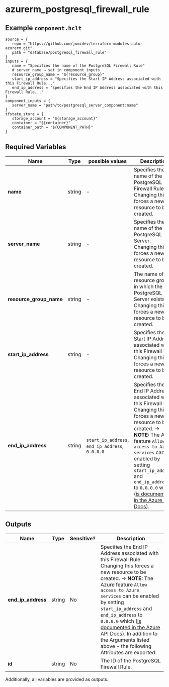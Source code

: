 # azurerm_postgresql_firewall_rule



## Example `component.hclt`

```hcl
source = {
   repo = "https://github.com/jumidev/terraform-modules-auto-azurerm.git"   
   path = "database/postgresql_firewall_rule"   
}
inputs = {
   name = "Specifies the name of the PostgreSQL Firewall Rule"   
   # server_name → set in component_inputs
   resource_group_name = "${resource_group}"   
   start_ip_address = "Specifies the Start IP Address associated with this Firewall Rule..."   
   end_ip_address = "Specifies the End IP Address associated with this Firewall Rule..."   
}
component_inputs = {
   server_name = "path/to/postgresql_server_component:name"   
}
tfstate_store = {
   storage_account = "${storage_account}"   
   container = "${container}"   
   container_path = "${COMPONENT_PATH}"   
}
```

## Required Variables

| Name | Type |  possible values |  Description |
| ---- | --------- |  ----------- | ----------- |
| **name** | string |  -  |  Specifies the name of the PostgreSQL Firewall Rule. Changing this forces a new resource to be created. | 
| **server_name** | string |  -  |  Specifies the name of the PostgreSQL Server. Changing this forces a new resource to be created. | 
| **resource_group_name** | string |  -  |  The name of the resource group in which the PostgreSQL Server exists. Changing this forces a new resource to be created. | 
| **start_ip_address** | string |  -  |  Specifies the Start IP Address associated with this Firewall Rule. Changing this forces a new resource to be created. | 
| **end_ip_address** | string |  `start_ip_address`, `end_ip_address`, `0.0.0.0`  |  Specifies the End IP Address associated with this Firewall Rule. Changing this forces a new resource to be created. -> **NOTE:** The Azure feature `Allow access to Azure services` can be enabled by setting `start_ip_address` and `end_ip_address` to `0.0.0.0` which ([is documented in the Azure API Docs](https://docs.microsoft.com/rest/api/sql/firewallrules/createorupdate)). | 



## Outputs

| Name | Type | Sensitive? | Description |
| ---- | ---- | --------- | --------- |
| **end_ip_address** | string | No  | Specifies the End IP Address associated with this Firewall Rule. Changing this forces a new resource to be created. -> **NOTE:** The Azure feature `Allow access to Azure services` can be enabled by setting `start_ip_address` and `end_ip_address` to `0.0.0.0` which ([is documented in the Azure API Docs](https://docs.microsoft.com/rest/api/sql/firewallrules/createorupdate)). In addition to the Arguments listed above - the following Attributes are exported: | 
| **id** | string | No  | The ID of the PostgreSQL Firewall Rule. | 

Additionally, all variables are provided as outputs.
